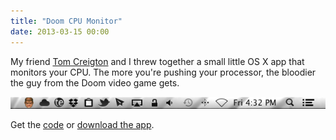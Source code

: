 ```yaml
---
title: "Doom CPU Monitor"
date: 2013-03-15 00:00
---
```


<import><p>My friend <a href="https://twitter.com/tomcreighton">Tom Creigton</a> and I threw together a small little OS X app that monitors your CPU. The more you're pushing your processor, the bloodier the guy from the Doom video game gets. </p>
<img src="/img/import/blog/doom-cpu-monitor/8167B568A2F9407182E04EF25417F177.png" class="img-responsive"><p>Get the <a href="https://github.com/AshFurrow/DOOM-CPU-Monitor">code</a> or <a href="http://static.ashfurrow.com/github/Doom%20CPU%20Monitor.app.zip">download the app</a>.</p></import>

<!-- more -->

